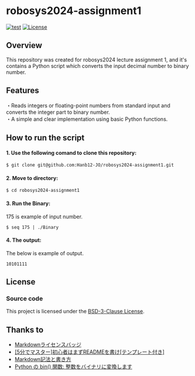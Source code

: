 # robosys2024-assignment1

[![test](https://github.com/Hanb12-JO/robosys2024-assignment1/actions/workflows/test.yml/badge.svg)](https://github.com/Hanb12-JO/robosys2024-assignment1/actions/workflows/test.yml)
[![License](https://img.shields.io/badge/License-BSD_3--Clause-blue.svg)](https://opensource.org/licenses/BSD-3-Clause)

## Overview
This repository was created for robosys2024 lecture assignment 1, and it's  contains a Python script which converts the input decimal number to binary number. 

## Features
・Reads integers or floating-point numbers from standard input and converts the integer part to binary number.  
・A simple and clear implementation using basic Python functions.  

## How to run the script
#### 1. Use the following comand to clone this repository:

```
$ git clone git@github.com:Hanb12-JO/robosys2024-assignment1.git  
```

#### 2. Move to directory:

```
$ cd robosys2024-assignment1
``` 

#### 3. Run the Binary:
175 is example of input number. 

```
$ seq 175 | ./Binary 
```

#### 4. The output:
The below is example of output.

```
10101111
```

## License
### Source code
This project is licensed under the [BSD-3-Clause License](https://opensource.org/license/BSD-3-Clause).

## Thanks to
  * [Markdownライセンスバッジ](https://gist.github.com/LiuToki/c383dd2ffcf3d03b43bbf26bdf39332b)  
  * [[5分でマスター]初心者はまずREADMEを書け[テンプレート付き]](https://qiita.com/Canard_engineer_c_cpp/items/81ce4e53881138dbf37f)  
  * [Markdown記法と書き方](https://help.docbase.io/posts/13697)   
  * [Python の bin() 関数: 整数をバイナリに変換します](https://www.php.cn/ja/faq/628795.html)   
